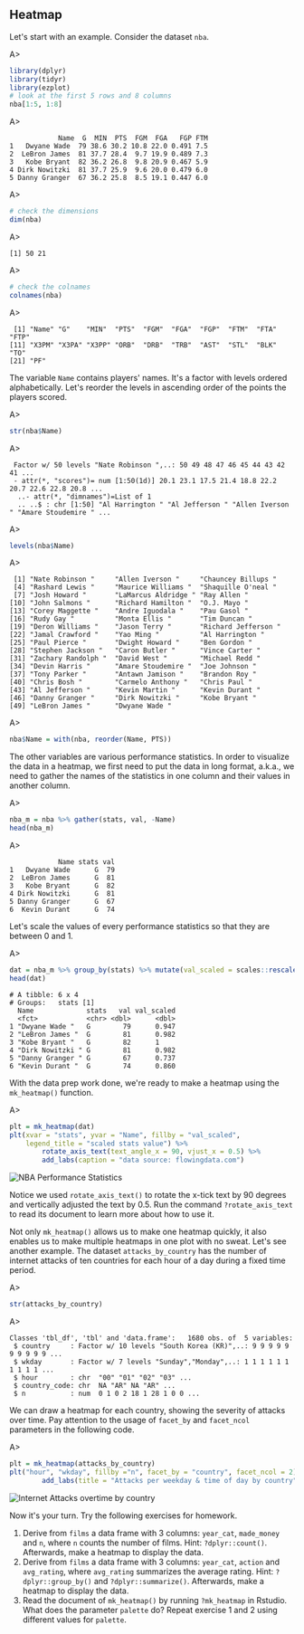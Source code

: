 ## Heatmap

Let's start with an example. Consider the dataset `nba`.

A>
```r
library(dplyr)
library(tidyr)
library(ezplot)
# look at the first 5 rows and 8 columns
nba[1:5, 1:8]
```
A>
```
            Name  G  MIN  PTS  FGM  FGA   FGP FTM
1   Dwyane Wade  79 38.6 30.2 10.8 22.0 0.491 7.5
2  LeBron James  81 37.7 28.4  9.7 19.9 0.489 7.3
3   Kobe Bryant  82 36.2 26.8  9.8 20.9 0.467 5.9
4 Dirk Nowitzki  81 37.7 25.9  9.6 20.0 0.479 6.0
5 Danny Granger  67 36.2 25.8  8.5 19.1 0.447 6.0
```
A>
```r
# check the dimensions
dim(nba)
```
A>
```
[1] 50 21
```
A>
```r
# check the colnames
colnames(nba)
```
A>
```
 [1] "Name" "G"    "MIN"  "PTS"  "FGM"  "FGA"  "FGP"  "FTM"  "FTA"  "FTP" 
[11] "X3PM" "X3PA" "X3PP" "ORB"  "DRB"  "TRB"  "AST"  "STL"  "BLK"  "TO"  
[21] "PF"  
```

The variable `Name` contains players' names. It's a factor with levels ordered 
alphabetically. Let's reorder the levels in ascending order of the points the 
players scored.

A>
```r
str(nba$Name)
```
A>
```
 Factor w/ 50 levels "Nate Robinson ",..: 50 49 48 47 46 45 44 43 42 41 ...
 - attr(*, "scores")= num [1:50(1d)] 20.1 23.1 17.5 21.4 18.8 22.2 20.7 22.6 22.8 20.8 ...
  ..- attr(*, "dimnames")=List of 1
  .. ..$ : chr [1:50] "Al Harrington " "Al Jefferson " "Allen Iverson " "Amare Stoudemire " ...
```
A>
```r
levels(nba$Name)
```
A>
```
 [1] "Nate Robinson "     "Allen Iverson "     "Chauncey Billups " 
 [4] "Rashard Lewis "     "Maurice Williams "  "Shaquille O'neal " 
 [7] "Josh Howard "       "LaMarcus Aldridge " "Ray Allen "        
[10] "John Salmons "      "Richard Hamilton "  "O.J. Mayo "        
[13] "Corey Maggette "    "Andre Iguodala "    "Pau Gasol "        
[16] "Rudy Gay "          "Monta Ellis "       "Tim Duncan "       
[19] "Deron Williams "    "Jason Terry "       "Richard Jefferson "
[22] "Jamal Crawford "    "Yao Ming "          "Al Harrington "    
[25] "Paul Pierce "       "Dwight Howard "     "Ben Gordon "       
[28] "Stephen Jackson "   "Caron Butler "      "Vince Carter "     
[31] "Zachary Randolph "  "David West "        "Michael Redd "     
[34] "Devin Harris "      "Amare Stoudemire "  "Joe Johnson "      
[37] "Tony Parker "       "Antawn Jamison "    "Brandon Roy "      
[40] "Chris Bosh "        "Carmelo Anthony "   "Chris Paul "       
[43] "Al Jefferson "      "Kevin Martin "      "Kevin Durant "     
[46] "Danny Granger "     "Dirk Nowitzki "     "Kobe Bryant "      
[49] "LeBron James "      "Dwyane Wade "      
```
A>
```r
nba$Name = with(nba, reorder(Name, PTS))
```

The other variables are various performance statistics. In order to visualize 
the data in a heatmap, we first need to put the data in long format, a.k.a., we 
need to gather the names of the statistics in one column and their values in 
another column.

A>
```r
nba_m = nba %>% gather(stats, val, -Name)
head(nba_m)
```
A>
```
            Name stats val
1   Dwyane Wade      G  79
2  LeBron James      G  81
3   Kobe Bryant      G  82
4 Dirk Nowitzki      G  81
5 Danny Granger      G  67
6  Kevin Durant      G  74
```

Let's scale the values of every performance statistics so that they are between 
0 and 1. 

A>
```r
dat = nba_m %>% group_by(stats) %>% mutate(val_scaled = scales::rescale(val))
head(dat)
```

```
# A tibble: 6 x 4
# Groups:   stats [1]
  Name             stats   val val_scaled
  <fct>            <chr> <dbl>      <dbl>
1 "Dwyane Wade "   G        79      0.947
2 "LeBron James "  G        81      0.982
3 "Kobe Bryant "   G        82      1    
4 "Dirk Nowitzki " G        81      0.982
5 "Danny Granger " G        67      0.737
6 "Kevin Durant "  G        74      0.860
```

With the data prep work done, we're ready to make a heatmap using the 
`mk_heatmap()` function.

A>
```r
plt = mk_heatmap(dat)
plt(xvar = "stats", yvar = "Name", fillby = "val_scaled", 
    legend_title = "scaled stats value") %>%
        rotate_axis_text(text_angle_x = 90, vjust_x = 0.5) %>% 
        add_labs(caption = "data source: flowingdata.com")
```

![NBA Performance Statistics](images/heatmap_nba-1.png)

Notice we used `rotate_axis_text()` to rotate the x-tick text by 90 degrees and
vertically adjusted the text by 0.5. Run the command `?rotate_axis_text` to read
its document to learn more about how to use it. 

Not only `mk_heatmap()` allows us to make one heatmap quickly, it also enables
us to make multiple heatmaps in one plot with no sweat. Let's see another 
example. The dataset `attacks_by_country` has the number of internet 
attacks of ten countries for each hour of a day during a fixed time period. 

A>
```r
str(attacks_by_country)
```
A>
```
Classes 'tbl_df', 'tbl' and 'data.frame':	1680 obs. of  5 variables:
 $ country     : Factor w/ 10 levels "South Korea (KR)",..: 9 9 9 9 9 9 9 9 9 9 ...
 $ wkday       : Factor w/ 7 levels "Sunday","Monday",..: 1 1 1 1 1 1 1 1 1 1 ...
 $ hour        : chr  "00" "01" "02" "03" ...
 $ country_code: chr  NA "AR" NA "AR" ...
 $ n           : num  0 1 0 2 18 1 28 1 0 0 ...
```

We can draw a heatmap for each country, showing the severity of attacks over 
time. Pay attention to the usage of `facet_by` and `facet_ncol` parameters in
the following code.

A>
```r
plt = mk_heatmap(attacks_by_country)
plt("hour", "wkday", fillby ="n", facet_by = "country", facet_ncol = 2) %>%
        add_labs(title = "Attacks per weekday & time of day by country")
```

![Internet Attacks overtime by country](images/heatmap_attacks_by_country-1.png)


Now it's your turn. Try the following exercises for homework.

1. Derive from `films` a data frame with 3 columns: `year_cat`, `made_money` and
`n`, where `n` counts the number of films. Hint: `?dplyr::count()`. Afterwards, 
make a heatmap to display the data.
2. Derive from `films` a data frame with 3 columns: `year_cat`, `action` and
`avg_rating`, where `avg_rating` summarizes the average rating. Hint: 
`?dplyr::group_by()` and `?dplyr::summarize()`. Afterwards, make a heatmap to
display the data.
3. Read the document of `mk_heatmap()` by running `?mk_heatmap` in Rstudio. 
What does the parameter `palette` do? Repeat exercise 1 and 2 using different 
values for `palette`.

